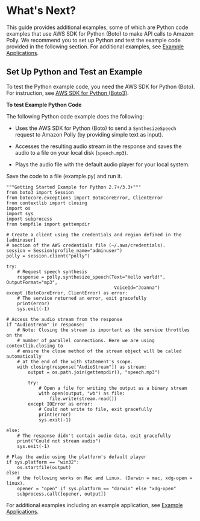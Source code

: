 # What's Next?<a name="get-started-what-next"></a>

This guide provides additional examples, some of which are Python code examples that use AWS SDK for Python \(Boto\) to make API calls to Amazon Polly\. We recommend you to set up Python and test the example code provided in the following section\. For additional examples, see [Example Applications](examples-for-using-polly.md)\.

## Set Up Python and Test an Example<a name="get-started-setup-python"></a>

To test the Python example code, you need the AWS SDK for Python \(Boto\)\. For instruction, see [AWS SDK for Python \(Boto3\)](https://aws.amazon.com/sdk-for-python/)\.

**To test Example Python Code**

The following Python code example does the following:

+ Uses the AWS SDK for Python \(Boto\) to send a `SynthesizeSpeech` request to Amazon Polly \(by providing simple text as input\)\. 

+ Accesses the resulting audio stream in the response and saves the audio to a file on your local disk \(`speech.mp3`\)\.

+ Plays the audio file with the default audio player for your local system\.

Save the code to a file \(example\.py\) and run it\.

```
"""Getting Started Example for Python 2.7+/3.3+"""
from boto3 import Session
from botocore.exceptions import BotoCoreError, ClientError
from contextlib import closing
import os
import sys
import subprocess
from tempfile import gettempdir

# Create a client using the credentials and region defined in the [adminuser]
# section of the AWS credentials file (~/.aws/credentials).
session = Session(profile_name="adminuser")
polly = session.client("polly")

try:
    # Request speech synthesis
    response = polly.synthesize_speech(Text="Hello world!", OutputFormat="mp3",
                                        VoiceId="Joanna")
except (BotoCoreError, ClientError) as error:
    # The service returned an error, exit gracefully
    print(error)
    sys.exit(-1)

# Access the audio stream from the response
if "AudioStream" in response:
    # Note: Closing the stream is important as the service throttles on the
    # number of parallel connections. Here we are using contextlib.closing to
    # ensure the close method of the stream object will be called automatically
    # at the end of the with statement's scope.
    with closing(response["AudioStream"]) as stream:
        output = os.path.join(gettempdir(), "speech.mp3")

        try:
            # Open a file for writing the output as a binary stream
            with open(output, "wb") as file:
                file.write(stream.read())
        except IOError as error:
            # Could not write to file, exit gracefully
            print(error)
            sys.exit(-1)

else:
    # The response didn't contain audio data, exit gracefully
    print("Could not stream audio")
    sys.exit(-1)

# Play the audio using the platform's default player
if sys.platform == "win32":
    os.startfile(output)
else:
    # the following works on Mac and Linux. (Darwin = mac, xdg-open = linux).
    opener = "open" if sys.platform == "darwin" else "xdg-open"
    subprocess.call([opener, output])
```

For additional examples including an example application, see [Example Applications](examples-for-using-polly.md)\.